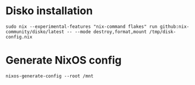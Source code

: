 # Disko installation
`sudo nix --experimental-features "nix-command flakes" run github:nix-community/disko/latest -- --mode destroy,format,mount /tmp/disk-config.nix`

# Generate NixOS config
`nixos-generate-config --root /mnt`
